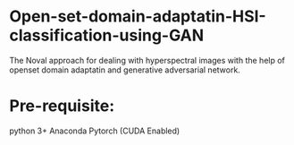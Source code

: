 # Open-set-domain-adaptatin-HSI-classification-using-GAN
The Noval approach for dealing with hyperspectral images with the help of openset domain adaptatin and generative adversarial network.

# Pre-requisite:
python 3+
Anaconda
Pytorch (CUDA Enabled)
